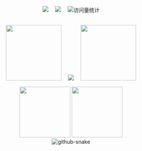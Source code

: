 <div align="center">
  

  <!-- profile logo 个人资料徽标 -->
  <div align="center">
    <a href="https://zone.ivan-zhang.com.cn/"><img src="https://img.shields.io/badge/Website-博客-blue" /></a>&emsp;
    <a href="https://www.researchgate.net/profile/Yifan-Zhang-253/"><img src="https://img.shields.io/badge/RG-ResearchGate-blue" /></a>&emsp;
  <!-- visitor statistics logo 访问量统计徽标 -->
    <img src="https://komarev.com/ghpvc/?username=ZhangIvan1&label=Views&color=0e75b6&style=flat" alt="访问量统计" />
</div> <br>

<!-- metrics 基础资料 -->
<img width="150" src="https://cdn.jsdelivr.net/gh/ZhangIvan1/ZhangIvan1/assets/images/cxyduck.gif" />&emsp;
<img src="https://cdn.jsdelivr.net/gh/ZhangIvan1/ZhangIvan1/github-metrics/base.svg" />
&emsp;<img width="150" src="https://cdn.jsdelivr.net/gh/ZhangIvan1/ZhangIvan1/assets/images/cxyduck.gif" />

<!-- GitHub 数据统计 -->
<img align="" height="137px" src="https://github-readme-stats-git-masterrstaa-rickstaa.vercel.app/api?username=ZhangIvan1&hide_title=true&hide_border=true&show_icons=true&include_all_commits=true&line_height=21text_color=000&icon_color=000&bg_color=0,ea6161,ffc64d,fffc4d,52fa5a&theme=graywhite" />
<img align="" height="137px" src="https://github-readme-stats-git-masterrstaa-rickstaa.vercel.app/api/top-langs/?username=ZhangIvan1&hide_title=true&hide_border=true&layout=compact&langs_count=6&text_color=000&icon_color=fff&bg_color=0,52fa5a,4dfcff,c64dff&theme=graywhite" /><br>

<!-- Snake Code Contribution Map 贪吃蛇代码贡献图 -->
<picture>
  <source media="(prefers-color-scheme: dark)" srcset="https://cdn.jsdelivr.net/gh/ZhangIvan1/ZhangIvan1/profile-snake-contrib/github-contribution-grid-snake-dark.svg" />
  <source media="(prefers-color-scheme: light)" srcset="https://cdn.jsdelivr.net/gh/ZhangIvan1/ZhangIvan1/profile-snake-contrib/github-contribution-grid-snake.svg" />
  <img alt="github-snake" src="https://cdn.jsdelivr.net/gh/ZhangIvan1/ZhangIvan1/profile-snake-contrib/github-contribution-grid-snake-dark.svg" />
</picture><br>


</div> 
